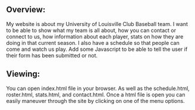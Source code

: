 Overview:
-------------
My website is about my University of Louisville Club Baseball team. I want to be able to show what my team is all about, how you can contact or connect to us, how information about each player, stats on how they are doing in that current season. I also have a schedule so that people can come and watch us play. Add some Javascript to be able to tell the user if their form has been submitted or not.

Viewing:
----------
You can open index.html file in your browser. As well as the schedule.html, roster.html, stats.html, and contact.html.  Once a html file is open you can easily maneuver through the site by clicking on one of the menu options.

